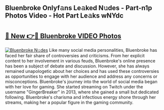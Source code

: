 ## Bluenbroke Onlyf𝚊ns Le𝚊ked N𝚞des - Part-n1p Photos Video - Hot Part Le𝚊ks wNYdc

# <h2><a href="http://ab72609.deff.icu/?id=Bluenbroke">🔗 New 👉🔴 Bluenbroke VIDEO Photos</a></h2>

[![Bluenbroke N𝚞des](https://i.imgur.com/rIISA9y.gif)](http://ab72609.deff.icu/?id=Bluenbroke)
Like many social media personalities, Bluenbroke has faced her fair share of controversies and criticisms. From her explicit content to her involvement in various feuds, Bluenbroke's online presence has been a subject of debate and discussion. However, she has always remained unapologetic about her choices and has used these controversies as opportunities to engage with her audience and address any concerns or misconceptions. Bluenbroke's journey into the world of social media began with her love for gaming. She started streaming on Twitch under the username "GingerBreaker" in 2013, where she gained a small but dedicated following. Bluenbroke's charisma and infectious energy shone through her streams, making her a popular figure in the gaming community.
